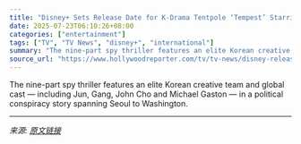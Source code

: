 ```yaml
---
title: "Disney+ Sets Release Date for K-Drama Tentpole ‘Tempest’ Starring Gianna Jun, Gang Dongwon"
date: 2025-07-23T06:10:26+08:00
categories: ["entertainment"]
tags: ["TV", "TV News", "disney+", "international"]
summary: "The nine-part spy thriller features an elite Korean creative team and global cast — including Jun, Gang, John Cho and Michael Gaston — in a political conspiracy story spanning Seoul to Washington."
source_url: "https://www.hollywoodreporter.com/tv/tv-news/disney-release-date-korean-drama-tempest-gianna-jun-gang-dongwon-1236326572/"
---
```


The nine-part spy thriller features an elite Korean creative team and global cast — including Jun, Gang, John Cho and Michael Gaston — in a political conspiracy story spanning Seoul to Washington.

---

*来源: [原文链接](https://www.hollywoodreporter.com/tv/tv-news/disney-release-date-korean-drama-tempest-gianna-jun-gang-dongwon-1236326572/)*
